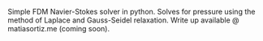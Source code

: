 Simple FDM Navier-Stokes solver in python. Solves for pressure using the method of Laplace and Gauss-Seidel relaxation. Write up available @ matiasortiz.me (coming soon).
